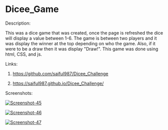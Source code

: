 # Dicee_Game

Description:

This was a dice game that was created, once the page is refreshed the dice will display a value between 1-6. The game is between two players and it was display the winner at the top depending on who the game. Also, if it were to be a draw then it was display "Draw!". This game was done using html, CSS, and js.

Links:

1) https://github.com/saiful987/Dicee_Challenge

2) https://saiful987.github.io/Dicee_Challenge/


Screenshots:

<a href="https://ibb.co/Wnwh4cd"><img src="https://i.ibb.co/Wnwh4cd/Screenshot-45.png" alt="Screenshot-45" border="0"></a>

<a href="https://ibb.co/ss5RG7S"><img src="https://i.ibb.co/ss5RG7S/Screenshot-46.png" alt="Screenshot-46" border="0"></a>

<a href="https://ibb.co/3zS0G8s"><img src="https://i.ibb.co/3zS0G8s/Screenshot-47.png" alt="Screenshot-47" border="0"></a>
